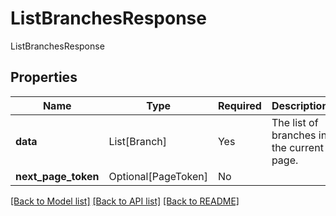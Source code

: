 # ListBranchesResponse

ListBranchesResponse

## Properties
| Name | Type | Required | Description |
| ------------ | ------------- | ------------- | ------------- |
**data** | List[Branch] | Yes | The list of branches in the current page. |
**next_page_token** | Optional[PageToken] | No |  |


[[Back to Model list]](../../README.md#documentation-for-models) [[Back to API list]](../../README.md#documentation-for-api-endpoints) [[Back to README]](../../README.md)
